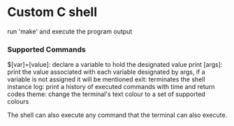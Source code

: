 # Custom C shell

run 'make' and execute the program output


### Supported Commands
$[var]=[value]: declare a variable to hold the designated value
print [args]: print the value associated with each variable designated by args, if a variable is not assigned it will be mentioned
exit: terminates the shell instance
log: print a history of executed commands with time and return codes
theme: change the terminal's text colour to a set of supported colours

The shell can also execute any command that the terminal can also execute.



